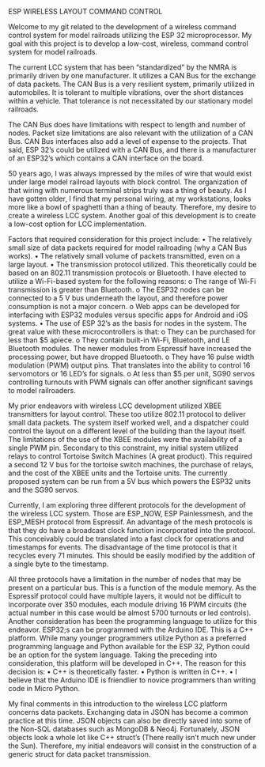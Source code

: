 ESP WIRELESS LAYOUT COMMAND CONTROL

Welcome to my git related to the development of a wireless command control system for model railroads utilizing the ESP 32 microprocessor. My goal with this project is to develop a low-cost, wireless, command control system for model railroads.

The current LCC system that has been “standardized” by the NMRA is primarily driven by one manufacturer. It utilizes a CAN Bus for the exchange of data packets. The CAN Bus is a very resilient system, primarily utilized in automobiles. It is tolerant to multiple vibrations, over the short distances within a vehicle. That tolerance is not necessitated by our stationary model railroads.

The CAN Bus does have limitations with respect to length and number of nodes. Packet size limitations are also relevant with the utilization of a CAN Bus. CAN Bus interfaces also add a level of expense to the projects. That said, ESP 32’s could be utilized with a CAN Bus, and there is a manufacturer of an ESP32’s which contains a CAN interface on the board.

50 years ago, I was always impressed by the miles of wire that would exist under large model railroad layouts with block control. The organization of that wiring with numerous terminal strips truly was a thing of beauty. As I have gotten older, I find that my personal wiring, at my workstations, looks more like a bowl of spaghetti than a thing of beauty. Therefore, my desire to create a wireless LCC system. Another goal of this development is to create a low-cost option for LCC implementation.

Factors that required consideration for this project include:
• The relatively small size of data packets required for model railroading (why a CAN Bus works).
• The relatively small volume of packets transmitted, even on a large layout.
• The transmission protocol utilized. This theoretically could be based on an 802.11 transmission protocols or Bluetooth. I have elected to utilize a Wi-Fi-based system for the following reasons:
o The range of Wi-Fi transmission is greater than Bluetooth.
o The ESP32 nodes can be connected to a 5 V bus underneath the layout, and therefore power consumption is not a major concern.
o Web apps can be developed for interfacing with ESP32 modules versus specific apps for Android and iOS systems.
• The use of ESP 32’s as the basis for nodes in the system. The great value with these microcontrollers is that:
o They can be purchased for less than $5 apiece.
o They contain built-in Wi-Fi, Bluetooth, and LE Bluetooth modules. The newer modules from Espressif have increased the processing power, but have dropped Bluetooth.
o They have 16 pulse width modulation (PWM) output pins. That translates into the ability to control 16 servomotors or 16 LED’s for signals.
o At less than $5 per unit, SG90 servos controlling turnouts with PWM signals can offer another significant savings to model railroaders.

My prior endeavors with wireless LCC development utilized XBEE transmitters for layout control. These too utilize 802.11 protocol to deliver small data packets. The system itself worked well, and a dispatcher could control the layout on a different level of the building than the layout itself. The limitations of the use of the XBEE modules were the availability of a single PWM pin. Secondary to this constraint, my initial system utilized relays to control Tortoise Switch Machines (A great product). This required a second 12 V bus for the tortoise switch machines, the purchase of relays, and the cost of the XBEE units and the Tortoise units. The currently proposed system can be run from a 5V bus which powers the ESP32 units and the SG90 servos.

Currently, I am exploring three different protocols for the development of the wireless LCC system. Those are ESP_NOW, ESP Painlessmesh, and the ESP_MESH protocol from Espressif. An advantage of the mesh protocols is that they do have a broadcast clock function incorporated into the protocol. This conceivably could be translated into a fast clock for operations and timestamps for events. The disadvantage of the time protocol is that it recycles every 71 minutes. This should be easily modified by the addition of a single byte to the timestamp.

All three protocols have a limitation in the number of nodes that may be present on a particular bus. This is a function of the module memory. As the Espressif protocol could have multiple layers, it would not be difficult to incorporate over 350 modules, each module driving 16 PWM circuits (the actual number in this case would be almost 5700 turnouts or led controls).
Another consideration has been the programming language to utilize for this endeavor. ESP32;s can be programmed with the Arduino IDE. This is a C++ platform. While many younger programmers utilize Python as a preferred programming language and Python available for the ESP 32, Python could be an option for the system language. Taking the preceding into consideration, this platform will be developed in C++. The reason for this decision is:
• C++ is theoretically faster.
• Python is written in C++.
• I believe that the Arduino IDE is friendlier to novice programmers than writing code in Micro Python.

My final comments in this introduction to the wireless LCC platform concerns data packets. Exchanging data in JSON has become a common practice at this time. JSON objects can also be directly saved into some of the Non-SQL databases such as MongoDB & Neo4j. Fortunately, JSON objects look a whole lot like C++ struct’s (There really isn’t much new under the Sun). Therefore, my initial endeavors will consist in the construction of a generic struct for data packet transmission.
